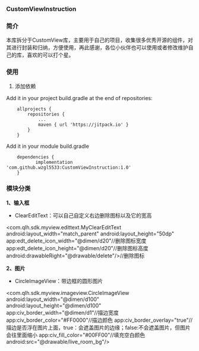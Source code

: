 ### CustomViewInstruction

### 简介

本库拆分于CustomView库，主要用于自己的项目，收集很多优秀开源的组件，对其进行封装和归纳，方便使用，再此感谢，各位小伙伴也可以使用或者修改维护自己的库，喜欢的可以打个星。

### 使用
1. 添加依赖

Add it in your project build.gradle at the end of repositories:
```
	allprojects {
		repositories {
			...
			maven { url 'https://jitpack.io' }
		}
	}
```
Add it in your module build.gradle
```
	dependencies {
	       implementation 'com.github.wzgl5533:CustomViewInstruction:1.0'
	}
```
### 模块分类

**1、输入框**
  * ClearEditText：可以自己自定义右边删除图标以及它的宽高
  
  <com.qlh.sdk.myview.edittext.MyClearEditText
        android:layout_width="match_parent"
        android:layout_height="50dp"
        app:edt_delete_icon_width="@dimen/d20"//删除图标宽度
        app:edt_delete_icon_height="@dimen/d20"//删除图标高度
        android:drawableRight="@drawable/delete"/>//删除图标


**2、图片**
* CircleImageView：带边框的圆形图片

 <com.qlh.sdk.myview.imageview.CircleImageView
        android:layout_width="@dimen/d100"
        android:layout_height="@dimen/d100"
        app:civ_border_width="@dimen/d1"//描边宽度
        app:civ_border_color="#FF0000"//描边颜色
        app:civ_border_overlay="true"//描边是否浮在图片上面，true：会遮盖图片的边缘；false:不会遮盖图片，但图片会往里面缩小
        app:civ_fill_color="#00FF00"//填充空白颜色
        android:src="@drawable/live_room_bg"/>



